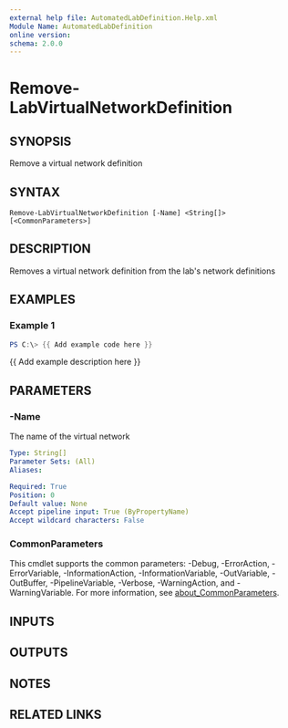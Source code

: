 ```yaml
---
external help file: AutomatedLabDefinition.Help.xml
Module Name: AutomatedLabDefinition
online version:
schema: 2.0.0
---
```


# Remove-LabVirtualNetworkDefinition

## SYNOPSIS
Remove a virtual network definition

## SYNTAX

```
Remove-LabVirtualNetworkDefinition [-Name] <String[]> [<CommonParameters>]
```

## DESCRIPTION
Removes a virtual network definition from the lab's network definitions

## EXAMPLES

### Example 1
```powershell
PS C:\> {{ Add example code here }}
```

{{ Add example description here }}

## PARAMETERS

### -Name
The name of the virtual network

```yaml
Type: String[]
Parameter Sets: (All)
Aliases:

Required: True
Position: 0
Default value: None
Accept pipeline input: True (ByPropertyName)
Accept wildcard characters: False
```

### CommonParameters
This cmdlet supports the common parameters: -Debug, -ErrorAction, -ErrorVariable, -InformationAction, -InformationVariable, -OutVariable, -OutBuffer, -PipelineVariable, -Verbose, -WarningAction, and -WarningVariable. For more information, see [about_CommonParameters](http://go.microsoft.com/fwlink/?LinkID=113216).

## INPUTS

## OUTPUTS

## NOTES

## RELATED LINKS
